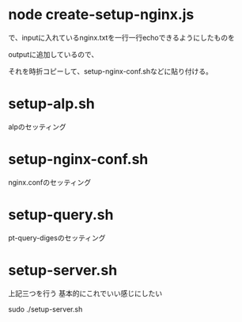 # node create-setup-nginx.js

で、inputに入れているnginx.txtを一行一行echoできるようにしたものを

outputに追加しているので、

それを時折コピーして、setup-nginx-conf.shなどに貼り付ける。


# setup-alp.sh

alpのセッティング

# setup-nginx-conf.sh

nginx.confのセッティング

# setup-query.sh

pt-query-digesのセッティング

# setup-server.sh

上記三つを行う
基本的にこれでいい感じにしたい

  sudo ./setup-server.sh

